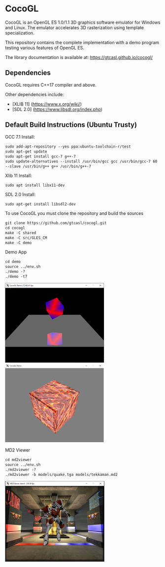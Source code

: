 # CocoGL

CocoGL is an OpenGL ES 1.0/1.1 3D graphics software emulator for Windows and Linux.
The emulator accelerates 3D rasterization using template specialization.

This repository contains the complete implementation with a demo program testing various features of OpenGL ES.


The library documentation is available at:
https://gtcasl.github.io/cocogl/


Dependencies
------------
CocoGL requires C++17 compiler and above.

Other dependencies include:

  - [XLIB 11] (https://www.x.org/wiki/)
  - [SDL 2.0] (https://www.libsdl.org/index.php)

Default Build Instructions (Ubuntu Trusty)
------------------------------------------

GCC 7.1 Install:
  
    sudo add-apt-repository --yes ppa:ubuntu-toolchain-r/test
    sudo apt-get update
    sudo apt-get install gcc-7 g++-7
    sudo update-alternatives --install /usr/bin/gcc gcc /usr/bin/gcc-7 60 --slave /usr/bin/g++ g++ /usr/bin/g++-7

Xlib 11 Install:

    sudo apt install libx11-dev

SDL 2.0 Install:

    sudo apt-get install libsdl2-dev

To use CocoGL you must clone the repository and build the sources

    git clone https://github.com/gtcasl/cocogl.git
    cd cocogl
    make -C shared
    make -C src/GLES_CM
    make -C demo   

Demo App

    cd demo
    source ../env.sh
    ./demo -?
    ./demo -t7

![Screenshot1](screenshot1.png) ![Screenshot2](screenshot2.png) 

MD2 Viewer    

    cd md2viewer
    source ../env.sh
    ./md2viewer -?
    ./md2viewer -b models/quake.tga models/tekkaman.md2
    
![Screenshot2](screenshot3.png)
